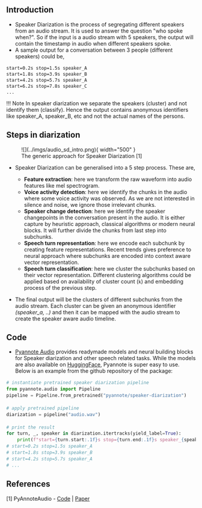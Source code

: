 
## Introduction

- Speaker Diarization is the process of segregating different speakers from an audio stream. It is used to answer the question "who spoke when?". So if the input is a audio stream with 5 speakers, the output will contain the timestamp in audio when different speakers spoke.
- A sample output for a conversation between 3 people (different speakers) could be,  

```
start=0.2s stop=1.5s speaker_A
start=1.8s stop=3.9s speaker_B
start=4.2s stop=5.7s speaker_A
start=6.2s stop=7.8s speaker_C
...
```
!!! Note
    In speaker diarization we separate the speakers (cluster) and not identify them (classify). Hence the output contains anonymous identifiers like speaker_A, speaker_B, etc and not the actual names of the persons.

## Steps in diarization

<figure markdown> 
    ![](../imgs/audio_sd_intro.png){ width="500" }
    <figcaption>The generic approach for Speaker Diarization [1]</figcaption>
</figure>

- Speaker Diarization can be generalised into a 5 step process. These are, 
  - **Feature extraction**: here we transform the raw waveform into audio features like mel spectrogram. 
  - **Voice activity detection**: here we identify the chunks in the audio where some voice activity was observed. As we are not interested in silence and noise, we ignore those irrelevant chunks.  
  - **Speaker change detection**: here we identify the speaker changepoints in the conversation present in the audio. It is either capture by heuristic approach, classical algorithms or modern neural blocks. It will further divide the chunks from last step into subchunks.
  - **Speech turn representation**: here we encode each subchunk by creating feature representations. Recent trends gives preference to neural approach where subchunks are encoded into context aware vector representation. 
  - **Speech turn classification**: here we cluster the subchunks based on their vector representation. Different clustering algorithms could be applied based on availability of cluster count (`k`) and embedding process of the previous step.

- The final output will be the clusters of different subchunks from the audio stream. Each cluster can be given an anonymous identifier *(speaker_a, ..)* and then it can be mapped with the audio stream to create the speaker aware audio timeline.

## Code

- [Pyannote Audio](https://github.com/pyannote/pyannote-audio) provides readymade models and neural building blocks for Speaker diarization and other speech related tasks. While the models are also available on [HuggingFace](https://huggingface.co/pyannote/speaker-diarization), Pyannote is super easy to use. Below is an example from the github repository of the package:

``` python linenums="1"
# instantiate pretrained speaker diarization pipeline
from pyannote.audio import Pipeline
pipeline = Pipeline.from_pretrained("pyannote/speaker-diarization")

# apply pretrained pipeline
diarization = pipeline("audio.wav")

# print the result
for turn, _, speaker in diarization.itertracks(yield_label=True):
    print(f"start={turn.start:.1f}s stop={turn.end:.1f}s speaker_{speaker}")
# start=0.2s stop=1.5s speaker_A
# start=1.8s stop=3.9s speaker_B
# start=4.2s stop=5.7s speaker_A
# ...
```

## References

[1] PyAnnoteAudio - [Code](https://github.com/pyannote/pyannote-audio) | [Paper](https://arxiv.org/abs/1911.01255)